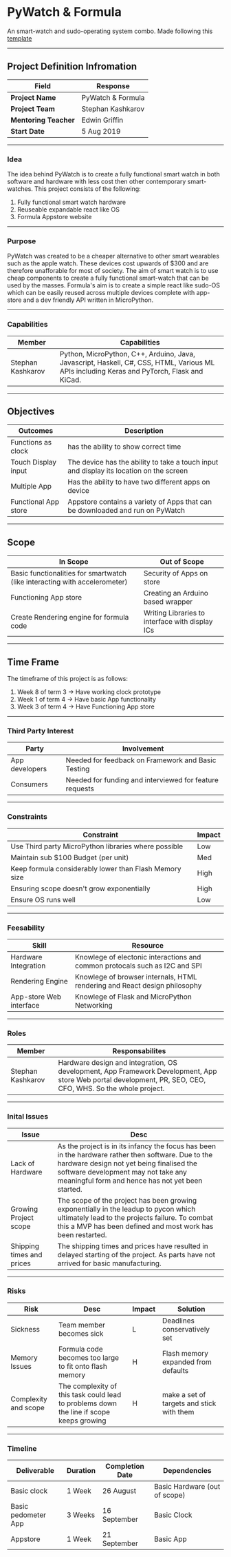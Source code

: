 # PyWatch & Formula
An smart-watch and sudo-operating system combo. Made following this [template](https://docs.google.com/document/d/1r0GTRO4lXpps-CGbwxwoR6mGB3-vlfBPeM9mDhD-C5o/edit)
___

## Project Definition Infromation

| Field                      | Response                |
| ------------------------ | -------------------------- |
| **Project Name** | PyWatch & Formula |
| **Project Team**  | Stephan Kashkarov |
| **Mentoring Teacher** | Edwin Griffin   |
| **Start Date**       | 5 Aug 2019               |

___

### Idea

The idea behind PyWatch is to create a fully functional smart watch in both software and hardware with less cost then other contemporary smart-watches. This project consists of the following:
1. Fully functional smart watch hardware
2. Reuseable expandable react like OS
3. Formula Appstore website

___

### Purpose

PyWatch was created to be a cheaper alternative to other smart wearables such as the apple watch. These devices cost upwards of $300 and are therefore unafforable for most of society. The aim of smart watch is to use cheap components to create a fully functional smart-watch that can be used by the masses. Formula's aim is to create a simple react like sudo-OS which can be easily reused across multiple devices complete with app-store and a dev friendly API written in MicroPython.

___

### Capabilities

| Member | Capabilities |
| ----------- | ---------------- |
| Stephan Kashkarov |  Python, MicroPython, C++, Arduino, Java, Javascript, Haskell, C#, CSS, HTML, Various ML APIs including Keras and PyTorch, Flask and KiCad.|

___

## Objectives

| Outcomes | Description |
| --- | --- |
| Functions as clock | has the ability to show correct time |
| Touch Display input | The device has the ability to take a touch input and display its location on the screen |
| Multiple App | Has the ability to have two different apps on device |
| Functional App store | Appstore contains a variety of Apps that can be downloaded and run on PyWatch |

___

## Scope

| In Scope | Out of Scope |
| --- | --- |
| Basic functionalities for smartwatch (like interacting with accelerometer) | Security of Apps on store |
| Functioning App store | Creating an Arduino based wrapper |
| Create Rendering engine for formula code | Writing Libraries to interface with display ICs |

___

## Time Frame

The timeframe of this project is as follows:
1. Week 8 of term 3 -> Have working clock prototype
2. Week 1 of term 4 -> Have basic App functionality
3. Week 3 of term 4 -> Have Functioning App store

___

### Third Party Interest

| Party | Involvement |
| --- | --- |
| App developers | Needed for feedback on Framework and Basic Testing |
| Consumers | Needed for funding and interviewed for feature requests |

___

### Constraints

| Constraint | Impact |
| --- | --- |
| Use Third party MicroPython libraries where possible | Low |
| Maintain sub $100 Budget (per unit) | Med |
| Keep formula considerably lower than Flash Memory size | High |
| Ensuring scope doesn't grow exponentially | High |
| Ensure OS runs well | Low |

___

### Feesability

| Skill | Resource |
| --- | --- |
| Hardware Integration | Knowlege of electonic interactions and common protocals such as I2C and SPI |
| Rendering Engine | Knowlege of browser internals, HTML rendering and React design philosophy|
| App-store Web interface | Knowlege of Flask and MicroPython Networking |

___

### Roles

| Member | Responsabilites |
| --- | --- |
| Stephan Kashkarov | Hardware design and integration, OS development, App Framework Development, App store Web portal development, PR, SEO, CEO, CFO, WHS. So the whole project.|

___

### Inital Issues

| Issue | Desc |
| --- | --- |
| Lack of Hardware | As the project is in its infancy the focus has been in the hardware rather then software. Due to the hardware design not yet being finalised the software development may not take any meaningful form and hence has not yet been started. |
| Growing Project scope | The scope of the project has been growing exponentially in the leadup to pycon which ultimately lead to the projects failure. To combat this a MVP has been defined and most work has been restarted. |
| Shipping times and prices | The shipping times and prices have resulted in delayed starting of the project. As parts have not arrived for basic manufacturing. |

___

### Risks

| Risk | Desc | Impact | Solution |
| --- | --- | --- | --- |
| Sickness | Team member becomes sick | L | Deadlines conservatively set |
| Memory Issues | Formula code becomes too large to fit onto flash memory | H | Flash memory expanded from defaults |
| Complexity and scope | The complexity of this task could lead to problems down the line if scope keeps growing | H | make a set of targets and stick with them |

___

### Timeline

| Deliverable | Duration | Completion Date | Dependencies |
| --- | --- | --- | --- |
| Basic clock | 1 Week | 26 August | Basic Hardware (out of scope)|
| Basic pedometer App | 3 Weeks | 16 September | Basic Clock |
| Appstore | 1 Week | 21 September | Basic App |
